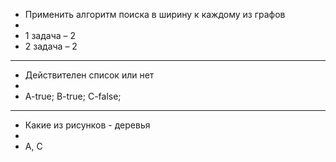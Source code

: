 * Применить алгоритм поиска в ширину к каждому из графов
*
* 1 задача – 2
* 2 задача – 2
---
* Действителен список или нет
*
* A-true; B-true; C-false;
---
* Какие из рисунков - деревья
*
* A, C
